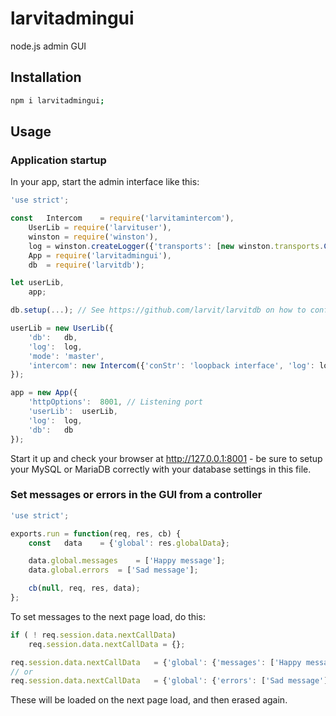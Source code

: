 # larvitadmingui

node.js admin GUI

## Installation

```bash
npm i larvitadmingui;
```

## Usage

### Application startup

In your app, start the admin interface like this:

```javascript
'use strict';

const	Intercom	= require('larvitamintercom'),
	UserLib	= require('larvituser'),
	winston	= require('winston'),
	log	= winston.createLogger({'transports': [new winston.transports.Console()]}),
	App	= require('larvitadmingui'),
	db	= require('larvitdb');

let	userLib,
	app;

db.setup(...); // See https://github.com/larvit/larvitdb on how to configure the database

userLib = new UserLib({
	'db':	db,
	'log':	log,
	'mode':	'master',
	'intercom':	new Intercom({'conStr': 'loopback interface', 'log': log})
});

app = new App({
	'httpOptions':	8001, // Listening port
	'userLib':	userLib,
	'log':	log,
	'db':	db
});
```

Start it up and check your browser at http://127.0.0.1:8001 - be sure to setup your MySQL or MariaDB correctly with your database settings in this file.

### Set messages or errors in the GUI from a controller

```javascript
'use strict';

exports.run = function(req, res, cb) {
	const	data	= {'global': res.globalData};

	data.global.messages	= ['Happy message'];
	data.global.errors	= ['Sad message'];

	cb(null, req, res, data);
};
```

To set messages to the next page load, do this:

```javascript
if ( ! req.session.data.nextCallData)
	req.session.data.nextCallData = {};

req.session.data.nextCallData	= {'global': {'messages': ['Happy message']}};
// or
req.session.data.nextCallData	= {'global': {'errors': ['Sad message']}};
```

These will be loaded on the next page load, and then erased again.
